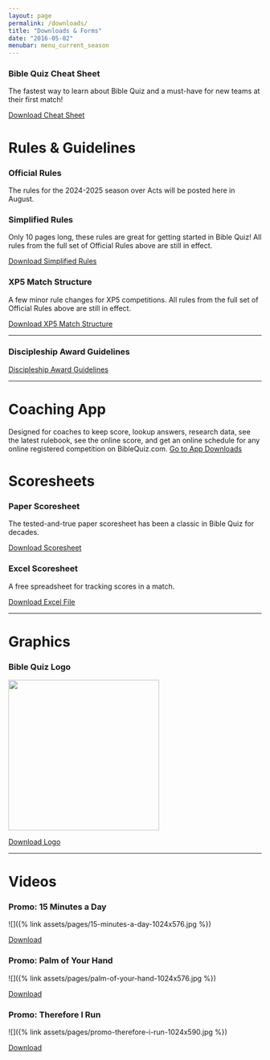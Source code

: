 ```yaml
---
layout: page
permalink: /downloads/
title: "Downloads & Forms"
date: "2016-05-02"
menubar: menu_current_season
---
```


<!-- ### XP5 Starter Kit
A simple scripture portion for the first league meet over Romans 8!

<a href="{% link assets/2024/XP5-Starter-LM1.pdf %}" class="button is-primary">XP5 Starter Kit (PDF)</a>
<a href="{% link assets/2024/XP5-Starter-LM1.docx %}" class="button is-primary">XP5 Starter Kit (DOCX)</a> -->

### Bible Quiz Cheat Sheet

The fastest way to learn about Bible Quiz and a must-have for new teams at their first match!

<a href="{% link assets/2024/23-24_TBQ-Cheat-Sheet.pdf %}" class="button is-primary">Download Cheat Sheet</a>

# Rules & Guidelines

### Official Rules

The rules for the 2024-2025 season over Acts will be posted here in August.

<!-- For use in all Bible Quiz matches, all year long. -->

<!-- <a href="{% link assets/2024/23-24 Bible Quiz Rules.pdf %}" class="button is-primary">Download Rules (PDF)</a> -->

<!-- To see a comparison between the updated rules and the rules from last season: -->

<!-- <a href="{% link assets/2024/23-24 Bible Quiz Rules Summary.pdf %}" class="button is-primary">Download summary of rule changes (PDF)</a> <a href="{% link _posts/2023/2023-07-25-updated-rules.md %}" class="button is-primary">Read explanation of changes</a> -->

### Simplified Rules

Only 10 pages long, these rules are great for getting started in Bible Quiz! All rules from the full set of Official Rules above are still in effect.

<a href="{% link assets/2024/23-24_Simplified-TBQ-Rules.pdf %}" class="button is-primary">Download Simplified Rules</a>

### XP5 Match Structure

A few minor rule changes for XP5 competitions. All rules from the full set of Official Rules above are still in effect.

<a href="{% link assets/2025/24-25_XP5-Match-Structure.pdf %}" class="button is-primary">Download XP5 Match Structure</a>

---

<!-- # Award Guidelines and Forms

![]({% link assets/2024/Banner NMA.jpg %})

All of the material must be quoted one chapter at at time and in one sitting, with four mistakes or fewer. No time limit!

<a href="{% link assets/2024/NMA-Guidelines.pdf %}" class="button is-primary">National Memorization Award Guidelines</a>

<br /><br />

![]({% link assets/2024/Banner MMA.jpg %})

All of the material must be quoted consecutively in one sitting with 10 mistakes or fewer in 45 minutes or less.

<a href="{% link assets/2024/MMA-Guidelines.pdf %}" class="button is-primary">Master Memorization Award Guidelines</a>

<br /><br />

### Memorization Award Form

Once you've earned the NMA and/or the MMA, fill out the following form and send to your District Bible Quiz Coordinator (DBQC). _If you are unsure of who your DBQC is, email <pastorbernie@biblequiz.com>._

<a href="{% link assets/2024/Memorization-Award-Form.doc %}" class="button is-primary">Memorization Award Form</a>

<br /><br /> -->

### Discipleship Award Guidelines

<a href="{% link assets/2025/24-25_Discipleship-Award-Guidelines.pdf %}" class="button is-primary">Discipleship Award Guidelines</a>

---

# Coaching App

Designed for coaches to keep score, lookup answers, research data, see the latest rulebook, see the online score, and get an online schedule for any online registered competition on BibleQuiz.com.
<a href="{% link _pages/apps.md %}" class="button is-primary">Go to App Downloads</a>

# Scoresheets

### Paper Scoresheet

The tested-and-true paper scoresheet has been a classic in Bible Quiz for decades.

<a href="{% link assets/2016/free-paper-scoresheet.pdf %}" class="button is-primary">Download Scoresheet</a>

### Excel Scoresheet

A free spreadsheet for tracking scores in a match.

<a href="{% link assets/2016/free-excel-scoresheet-v34.xls %}" class="button is-primary">Download Excel File</a>

---

# Graphics

<!-- ### Scripture Portion Artwork

<img src="{% link assets/2024/23-24_romans-and-james-scripture-portion-cover.jpg %}" width="300">

<a href="{% link assets/2024/23-24_romans-and-james-scripture-portion-cover.jpg %}" class="button is-primary">Download Scripture Portion Artwork</a>

### Banner

![]({% link assets/2024/Banner Empty.jpg %})

<a href="{% link assets/2024/Banner Empty.jpg %}" class="button is-primary">Download Banner</a> -->

### Bible Quiz Logo

<img src="{% link assets/pages/biblequizlogo-805x1024.jpg %}" width="300">

<a href="{% link assets/pages/biblequizlogo-805x1024.jpg %}" class="button is-primary">Download Logo</a>

---

# Videos

### Promo: 15 Minutes a Day

![]({% link assets/pages/15-minutes-a-day-1024x576.jpg %})

<a href="https://drive.google.com/file/d/1HqJsgHlyLT-G-0Ir32BzjMNs4AgjewtC/view?usp=sharing" class="button is-primary">Download</a>

### Promo: Palm of Your Hand

![]({% link assets/pages/palm-of-your-hand-1024x576.jpg %})

<a href="https://drive.google.com/file/d/17Lg2J1CBuL66NuzUrwJCX2vSLZ2LbNDX/view?usp=sharing" class="button is-primary">Download</a>

### Promo: Therefore I Run

![]({% link assets/pages/promo-therefore-i-run-1024x590.jpg %})

<a href="https://drive.google.com/open?id=1uU3XdXI2CAroXMdkgUNeHIbNQM5JbFk8" class="button is-primary">Download</a>
